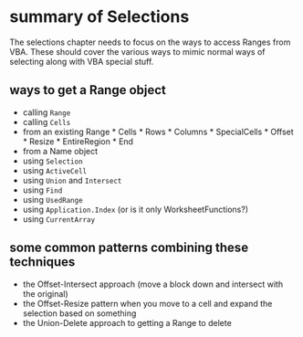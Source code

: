 # summary of Selections

The selections chapter needs to focus on the ways to access Ranges from VBA. These should cover the various ways to mimic normal ways of selecting along with VBA special stuff.

## ways to get a Range object

* calling `Range`
* calling `Cells`
* from an existing Range
      * Cells
      * Rows
      * Columns
      * SpecialCells
      * Offset
      * Resize
      * EntireRegion
      * End
* from a Name object
* using `Selection`
* using `ActiveCell`
* using `Union` and `Intersect`
* using `Find`
* using `UsedRange`
* using `Application.Index` (or is it only WorksheetFunctions?)
* using `CurrentArray`

## some common patterns combining these techniques

* the Offset-Intersect approach (move a block down and intersect with the original)
* the Offset-Resize pattern when you move to a cell and expand the selection based on something
* the Union-Delete approach to getting a Range to delete
